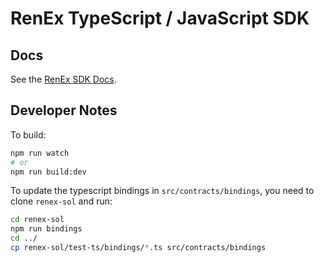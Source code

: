 # RenEx TypeScript / JavaScript SDK

## Docs

See the [RenEx SDK Docs](https://republicprotocol.github.io/renex-sdk-docs).

## Developer Notes

To build:

```bash
npm run watch
# or
npm run build:dev
```

To update the typescript bindings in `src/contracts/bindings`, you need to clone `renex-sol` and run:

```bash
cd renex-sol
npm run bindings
cd ../
cp renex-sol/test-ts/bindings/*.ts src/contracts/bindings
```
